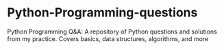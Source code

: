 # Python-Programming-questions
Python Programming Q&amp;A: A repository of Python questions and solutions from my practice. Covers basics, data structures, algorithms, and more
